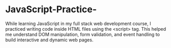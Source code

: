 # JavaScript-Practice-
While learning JavaScript in my full stack web development course, I practiced writing code inside HTML files using the &lt;script> tag. This helped me understand DOM manipulation, form validation, and event handling to build interactive and dynamic web pages.
